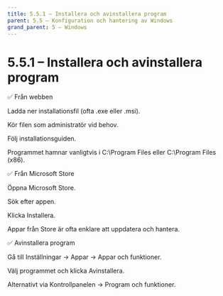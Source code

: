 ```yaml
---
title: 5.5.1 – Installera och avinstallera program
parent: 5.5 – Konfiguration och hantering av Windows
grand_parent: 5 – Windows
---
```

# 5.5.1 – Installera och avinstallera program

✅ Från webben

Ladda ner installationsfil (ofta .exe eller .msi).

Kör filen som administratör vid behov.

Följ installationsguiden.

Programmet hamnar vanligtvis i C:\Program Files eller C:\Program Files (x86).

✅ Från Microsoft Store

Öppna Microsoft Store.

Sök efter appen.

Klicka Installera.

Appar från Store är ofta enklare att uppdatera och hantera.

✅ Avinstallera program

Gå till Inställningar → Appar → Appar och funktioner.

Välj programmet och klicka Avinstallera.

Alternativt via Kontrollpanelen → Program och funktioner.

